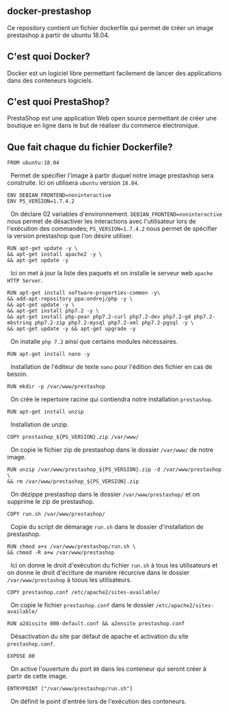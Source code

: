 ## docker-prestashop
Ce repository contient un fichier dockerfile qui permet de créer un image prestashop à partir de ubuntu 18.04.

## C'est quoi Docker?
Docker est un logiciel libre permettant facilement de lancer des applications dans des conteneurs logiciels.

## C'est quoi PrestaShop?
PrestaShop est une application Web open source permettant de créer une boutique en ligne dans le but de réaliser du commerce électronique.

## Que fait chaque du fichier Dockerfile?

    FROM ubuntu:18.04
&nbsp;
Permet de spécifier l'image à partir duquel notre image prestashop sera construite. Ici on utilisera `ubuntu` version `18.04`.

    ENV DEBIAN_FRONTEND=noninteractive 
    ENV PS_VERSION=1.7.4.2
&nbsp;
On déclare 02 variables d'environnement. `DEBIAN_FRONTEND=noninteractive` nous permet de désactiver les interactions avec l'utilisateur lors de l'exécution des commandes; `PS_VERSION=1.7.4.2` nous permet de spécifier la version prestashop que l'on désire utiliser.

    RUN apt-get update -y \
    && apt-get install apache2 -y \
    && apt-get update -y 
 &nbsp;
 Ici on met à jour la liste des paquets et on installe le serveur web `apache HTTP Server`.
 
    RUN apt-get install software-properties-common -y\
    && add-apt-repository ppa:ondrej/php -y \
    && apt-get update -y \
    && apt-get install php7.2 -y \
    && apt-get install php-pear php7.2-curl php7.2-dev php7.2-gd php7.2-mbstring php7.2-zip php7.2-mysql php7.2-xml php7.2-pgsql -y \
    && apt-get update -y && apt-get upgrade -y
&nbsp;
On installe `php 7.2` ainsi que certains modules nécéssaires.

    RUN apt-get install nano -y
 &nbsp;
 Installation de l'éditeur de texte `nano` pour l'édition des fichier en cas de besoin.
 
    RUN mkdir -p /var/www/prestashop
 &nbsp;
 On crée le repertoire racine qui contiendra notre installation `prestashop`.
 
    RUN apt-get install unzip
&nbsp;
Installation de unzip.

    COPY prestashop_${PS_VERSION}.zip /var/www/
&nbsp;
On copie le fichier zip de prestashop dans le dossier `/var/www/` de notre image.

    RUN unzip /var/www/prestashop_${PS_VERSION}.zip -d /var/www/prestashop \
    && rm /var/www/prestashop_${PS_VERSION}.zip
&nbsp;
On dézippe prestashop dans le dossier `/var/www/prestashop/` et on supprime le zip de prestashop.

    COPY run.sh /var/www/prestashop/
&nbsp;
Copie du script de démarage `run.sh` dans le dossier d'installation de prestashop.

    RUN chmod a+x /var/www/prestashop/run.sh \
    && chmod -R a+w /var/www/prestashop
&nbsp;
Ici on donne le droit d'exécution du fichier `run.sh` à tous les utilisateurs et on donne le droit d'écriture de manière récurcive dans le dossier `/var/www/prestashop` à toous les utilisateurs.

    COPY prestashop.conf /etc/apache2/sites-available/
&nbsp;
On copie le fichier `prestashop.conf` dans le dossier `/etc/apache2/sites-available/`

    RUN a2dissite 000-default.conf && a2ensite prestashop.conf
&nbsp;
Désactivation du site par défaut de apache et activation du site `prestashop.conf`.

    EXPOSE 80
&nbsp;
On active l'ouverture du port `80` dans les conteneur qui seront créer à partir de cette image.

    ENTRYPOINT ["/var/www/prestashop/run.sh"]
&nbsp;
On définit le point d'entrée lors de l'exécution des conteneurs.
